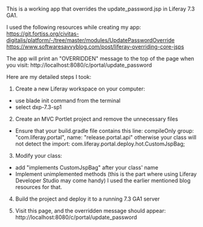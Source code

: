 This is a working app that overrides the update_password.jsp in Liferay 7.3 GA1.

I used the following resources while creating my app:
https://git.fortiss.org/civitas-digitalis/platform/-/tree/master/modules/UpdatePasswordOverride
https://www.softwaresavvyblog.com/post/liferay-overriding-core-jsps

The app will print an "OVERRIDDEN" message to the top of the page when you visit:
http://localhost:8080/c/portal/update_password

Here are my detailed steps I took:

1. Create a new Liferay workspace on your computer:
- use blade init command from the terminal
- select dxp-7.3-sp1

2. Create an MVC Portlet project and remove the unnecessary files
- Ensure that your build.gradle file contains this line:
compileOnly group: "com.liferay.portal", name: "release.portal.api"
otherwise your class will not detect the import: com.liferay.portal.deploy.hot.CustomJspBag;

3. Modify your class:
- add "implements CustomJspBag" after your class' name
- Implement unimplemented methods (this is the part where using Liferay Developer Studio may come handy)
I used the earlier mentioned blog resources for that.

4. Build the project and deploy it to a running 7.3 GA1 server

5. Visit this page, and the overridden message should appear:
http://localhost:8080/c/portal/update_password
